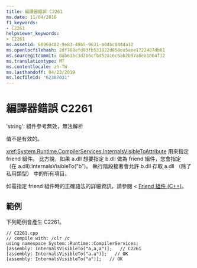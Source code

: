 ```yaml
---
title: 編譯器錯誤 C2261
ms.date: 11/04/2016
f1_keywords:
- C2261
helpviewer_keywords:
- C2261
ms.assetid: 60969482-9e83-49b5-9631-a04bc844da12
ms.openlocfilehash: 2df788efd93fb531822d858ea5aee1722487db81
ms.sourcegitcommit: 0ab61bc3d2b6cfbd52a16c6ab2b97a8ea1864f12
ms.translationtype: MT
ms.contentlocale: zh-TW
ms.lasthandoff: 04/23/2019
ms.locfileid: "62387031"
---
```

# <a name="compiler-error-c2261"></a>編譯器錯誤 C2261

'string': 組件參考無效，無法解析

值不是有效的。

<xref:System.Runtime.CompilerServices.InternalsVisibleToAttribute> 用來指定 friend 組件。 比方說，如果 a.dll 想要指定 b.dll 做為 friend 組件，您會指定 （在 a.dll):InternalsVisibleTo("b")。 執行階段接著會允許 b.dll 存取 a.dll （除了私用類型） 中的所有項目。

如需指定 friend 組件時的正確語法的詳細資訊，請參閱 < [Friend 組件 (C++)](../../dotnet/friend-assemblies-cpp.md)。

## <a name="example"></a>範例

下列範例會產生 C2261。

```
// C2261.cpp
// compile with: /clr /c
using namespace System::Runtime::CompilerServices;
[assembly: InternalsVisibleTo("a,a,a")];   // C2261
[assembly: InternalsVisibleTo("a.a")];   // OK
[assembly: InternalsVisibleTo("a")];   // OK
```